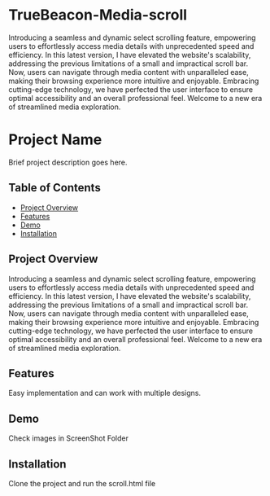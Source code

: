 # TrueBeacon-Media-scroll
Introducing a seamless and dynamic select scrolling feature, empowering users to effortlessly access media details with unprecedented speed and efficiency. In this latest version, I have elevated the website's scalability, addressing the previous limitations of a small and impractical scroll bar. Now, users can navigate through media content with unparalleled ease, making their browsing experience more intuitive and enjoyable. Embracing cutting-edge technology, we have perfected the user interface to ensure optimal accessibility and an overall professional feel. Welcome to a new era of streamlined media exploration.
# Project Name

Brief project description goes here.

## Table of Contents

- [Project Overview](#project-overview)
- [Features](#features)
- [Demo](#demo)
- [Installation](#installation)



## Project Overview

Introducing a seamless and dynamic select scrolling feature, empowering users to effortlessly access media details with unprecedented speed and efficiency. In this latest version, I have elevated the website's scalability, addressing the previous limitations of a small and impractical scroll bar. Now, users can navigate through media content with unparalleled ease, making their browsing experience more intuitive and enjoyable. Embracing cutting-edge technology, we have perfected the user interface to ensure optimal accessibility and an overall professional feel. Welcome to a new era of streamlined media exploration.

## Features
Easy implementation and can work with multiple designs.
## Demo

Check images in ScreenShot Folder

## Installation

Clone the project and run the scroll.html file




